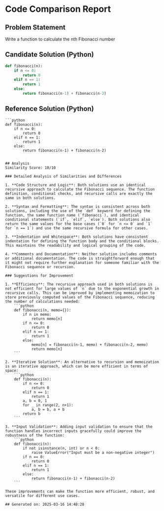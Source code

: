 # Code Comparison Report

## Problem Statement
Write a function to calculate the nth Fibonacci number
## Candidate Solution (Python)
```Python
def fibonacci(n):
    if n <= 0:
        return 0
    elif n == 1:
        return 1
    else:
        return fibonacci(n-1) + fibonacci(n-2)
```

## Reference Solution (Python)
```
```python
def fibonacci(n):
    if n <= 0:
        return 0
    elif n == 1:
        return 1
    else:
        return fibonacci(n-1) + fibonacci(n-2)
```
```

## Analysis
Similarity Score: 10/10

### Detailed Analysis of Similarities and Differences

1. **Code Structure and Logic**: Both solutions use an identical recursive approach to calculate the Fibonacci sequence. The function definition, conditional checks, and recursive calls are exactly the same in both solutions.

2. **Syntax and Formatting**: The syntax is consistent across both solutions, including the use of the `def` keyword for defining the function, the same function name (`fibonacci`), and identical conditional statements (`if`, `elif`, `else`). Both solutions also return the same values for the base cases (`0` for `n <= 0` and `1` for `n == 1`) and use the same recursive formula for other cases.

3. **Indentation and Whitespace**: Both solutions have consistent indentation for defining the function body and the conditional blocks. This maintains the readability and logical grouping of the code.

4. **Comments and Documentation**: Neither solution includes comments or additional documentation. The code is straightforward enough that it might not require further explanation for someone familiar with the Fibonacci sequence or recursion.

### Suggestions for Improvement

1. **Efficiency**: The recursive approach used in both solutions is not efficient for large values of `n` due to the exponential growth in recursive calls. This can be improved by implementing memoization to store previously computed values of the Fibonacci sequence, reducing the number of calculations needed:
    ```python
    def fibonacci(n, memo={}):
        if n in memo:
            return memo[n]
        if n <= 0:
            return 0
        elif n == 1:
            return 1
        else:
            memo[n] = fibonacci(n-1, memo) + fibonacci(n-2, memo)
            return memo[n]
    ```

2. **Iterative Solution**: An alternative to recursion and memoization is an iterative approach, which can be more efficient in terms of space:
    ```python
    def fibonacci(n):
        if n <= 0:
            return 0
        elif n == 1:
            return 1
        a, b = 0, 1
        for _ in range(2, n+1):
            a, b = b, a + b
        return b
    ```

3. **Input Validation**: Adding input validation to ensure that the function handles incorrect inputs gracefully could improve the robustness of the function:
    ```python
    def fibonacci(n):
        if not isinstance(n, int) or n < 0:
            raise ValueError("Input must be a non-negative integer")
        if n == 0:
            return 0
        elif n == 1:
            return 1
        else:
            return fibonacci(n-1) + fibonacci(n-2)
    ```

These improvements can make the function more efficient, robust, and versatile for different use cases.

## Generated on: 2025-03-16 14:48:28
